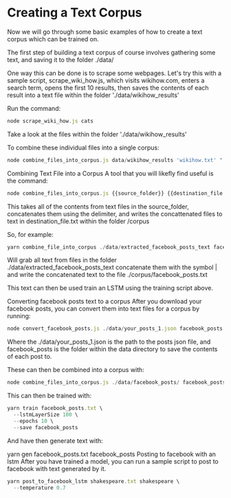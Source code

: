 # Creating a Text Corpus

Now we will go through some basic examples of how to create a text corpus which can be trained on.

The first step of building a text corpus of course involves gathering some text, and saving it to the folder ./data/

One way this can be done is to scrape some webpages. Let's try this with a sample script, scrape_wiki_how.js, which visits wikihow.com, enters a search term, opens the first 10 results, then saves the contents of each result into a text file within the folder './data/wikihow_results'

Run the command:

```js
node scrape_wiki_how.js cats
```

Take a look at the files within the folder './data/wikihow_results'

To combine these individual files into a single corpus:

```js
node combine_files_into_corpus.js data/wikihow_results 'wikihow.txt' "|"
```

Combining Text File into a Corpus
A tool that you will likefly find useful is the command:

```js
node combine_files_into_corpus.js {{source_folder}} {{destination_file.txt}} {{delimiter}}
```

This takes all of the contents from text files in the source_folder, concatenates them using the delimiter, and writes the concattenated files to text in destination_file.txt within the folder /corpus

So, for example:

```js
yarn combine_file_into_corpus ./data/extracted_facebook_posts_text facebook_posts.txt "|"
```

Will grab all text from files in the folder ./data/extracted_facebook_posts_text concatenate them with the symbol | and write the concatenated text to the file ./corpus/facebook_posts.txt

This text can then be used train an LSTM using the training script above.

Converting facebook posts text to a corpus
After you download your facebook posts, you can convert them into text files for a corpus by running:

```js
node convert_facebook_posts.js ./data/your_posts_1.json facebook_posts
```

Where the ./data/your_posts_1.json is the path to the posts json file, and facebook_posts is the folder within the data directory to save the contents of each post to.

These can then be combined into a corpus with:

```js
node combine_files_into_corpus.js ./data/facebook_posts/ facebook_posts.txt "|"
```

This can then be trained with:

```js
yarn train facebook_posts.txt \
  --lstmLayerSize 100 \
  --epochs 10 \
  --save facebook_posts
```

And have then generate text with:

yarn gen facebook_posts.txt facebook_posts
Posting to facebook with an lstm
After you have trained a model, you can run a sample script to post to facebook with text generated by it.

```js
yarn post_to_facebook_lstm shakespeare.txt shakespeare \
  --temperature 0.7
```
